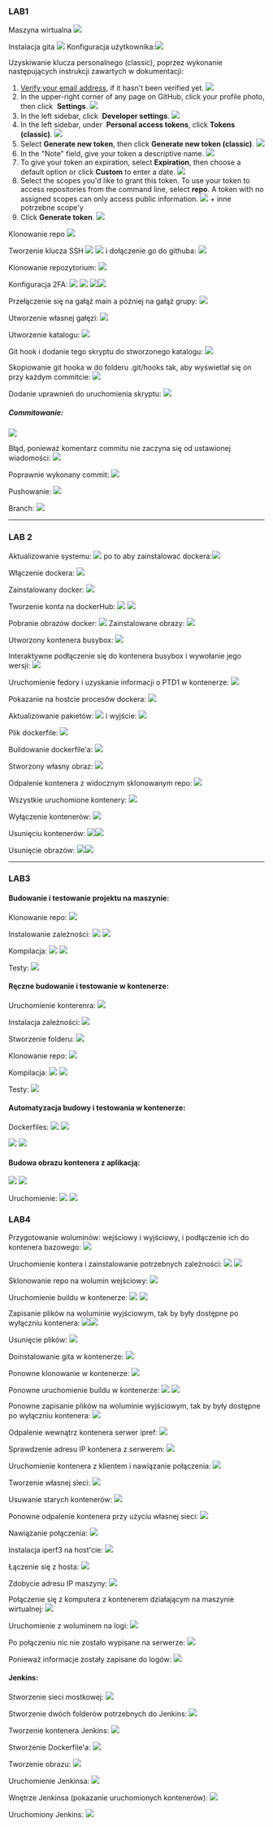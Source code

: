 ### **LAB1**
Maszyna wirtualna
![](images/Pasted%20image%2020250312165842.png)

Instalacja gita
![](images/Pasted%20image%2020250312170259.png)
Konfiguracja użytkownika:![](images/Pasted%20image%2020250313152523.png)

Uzyskiwanie klucza personalnego (classic), poprzez wykonanie następujących instrukcji zawartych w dokumentacji:
1. [Verify your email address](https://docs.github.com/en/account-and-profile/setting-up-and-managing-your-personal-account-on-github/managing-email-preferences/verifying-your-email-address), if it hasn't been verified yet.
    ![](images/Pasted%20image%2020250312171053.png)
2. In the upper-right corner of any page on GitHub, click your profile photo, then click  **Settings**.
    ![](images/Pasted%20image%2020250312171106.png)
3. In the left sidebar, click  **Developer settings**.
    ![](images/Pasted%20image%2020250312171114.png)
4. In the left sidebar, under  **Personal access tokens**, click **Tokens (classic)**.
    ![](images/Pasted%20image%2020250312171129.png)
5. Select **Generate new token**, then click **Generate new token (classic)**.
    ![](images/Pasted%20image%2020250312171153.png)
6. In the "Note" field, give your token a descriptive name.
    ![](images/Pasted%20image%2020250312171411.png)
7. To give your token an expiration, select **Expiration**, then choose a default option or click **Custom** to enter a date.
    ![](images/Pasted%20image%2020250312171437.png)
8. Select the scopes you'd like to grant this token. To use your token to access repositories from the command line, select **repo**. A token with no assigned scopes can only access public information.
    ![](images/Pasted%20image%2020250312171829.png) + inne potrzebne scope'y
9. Click **Generate token**.
![](images/Pasted%20image%2020250312172129.png) 

Klonowanie repo
![](images/Pasted%20image%2020250312173038.png)

Tworzenie klucza SSH
![](images/Pasted%20image%2020250312175304.png)
![](images/Pasted%20image%2020250312175414.png)
i dołączenie go do githuba:
![](images/Pasted%20image%2020250312175643.png)

Klonowanie repozytorium:
![](images/Pasted%20image%2020250312212704.png)

Konfiguracja 2FA:
![](images/Pasted%20image%2020250312212908.png)
![](images/Pasted%20image%2020250312212921.png)
![](images/Pasted%20image%2020250312213057.png)![](images/Pasted%20image%2020250312213145.png)

Przełączenie się na gałąź main a później na gałąź grupy:
![](images/Pasted%20image%2020250312213859.png)

Utworzenie własnej gałęzi:
![](images/Pasted%20image%2020250312214158.png)

Utworzenie katalogu:
![](images/Pasted%20image%2020250312214931.png)

Git hook i dodanie tego skryptu do stworzonego katalogu:
![](images/Pasted%20image%2020250312215615.png)

Skopiowanie git hooka w do folderu .git/hooks tak, aby wyświetlał się on przy każdym commitcie:
![](images/Pasted%20image%2020250312220313.png)

Dodanie uprawnień do uruchomienia skryptu:
![](images/Pasted%20image%2020250312221123.png)

##### Commitowanie:
![](images/Pasted%20image%2020250313152355.png)

Błąd, ponieważ komentarz commitu nie zaczyna się od ustawionej wiadomości:
![](images/Pasted%20image%2020250313152751.png)

Poprawnie wykonany commit:
![](images/Pasted%20image%2020250313152914.png)

Pushowanie:
![](images/Pasted%20image%2020250313153009.png)

Branch:
![](images/Pasted%20image%2020250313153147.png)

---

### **LAB 2**
Aktualizowanie systemu:
![](images/Pasted%20image%2020250313181204.png)
po to aby zainstalować dockera:![](images/Pasted%20image%2020250313182157.png)

Włączenie dockera:
![](images/Pasted%20image%2020250313183347.png)

Zainstalowany docker:
![](images/Pasted%20image%2020250313193606.png)

Tworzenie konta na dockerHub:
![](images/Pasted%20image%2020250313193703.png)
![](images/Pasted%20image%2020250313193735.png)

Pobranie obrazów docker:
![](images/Pasted%20image%2020250313194109.png)
Zainstalowane obrazy:
![](images/Pasted%20image%2020250313194132.png)

Utworzony kontenera busybox:
![](images/Pasted%20image%2020250313194251.png)

Interaktywne podłączenie się do kontenera busybox i wywołanie jego wersji:
![](images/Pasted%20image%2020250313194443.png)

Uruchomienie fedory i uzyskanie informacji o PTD1 w kontenerze:
![](images/Pasted%20image%2020250313200100.png)

Pokazanie na hostcie procesów dockera:
![](images/Pasted%20image%2020250313200322.png)

Aktualizowanie pakietów:
![](images/Pasted%20image%2020250313200448.png)
i wyjście:
![](images/Pasted%20image%2020250313200515.png)

Plik dockerfile:
![](images/Pasted%20image%2020250313201301.png)

Buildowanie dockerfile'a:
![](images/Pasted%20image%2020250313201627.png)

Stworzony własny obraz:
![](images/Pasted%20image%2020250313201709.png)

Odpalenie kontenera z widocznym sklonowanym repo:
![](images/Pasted%20image%2020250313202026.png)

Wszystkie uruchomione kontenery:
![](images/Pasted%20image%2020250313202331.png)

Wyłączenie kontenerów:
![](images/Pasted%20image%2020250313213036.png)

Usunięciu kontenerów:
![](images/Pasted%20image%2020250313213249.png)![](images/Pasted%20image%2020250313213424.png)

Usunięcie obrazów:
![](images/Pasted%20image%2020250313213324.png)![](images/Pasted%20image%2020250313213343.png)

---

### **LAB3**
#### Budowanie i testowanie projektu na maszynie:
Klonowanie repo:
![](images/Pasted%20image%2020250318201305.png)

Instalowanie zależności:
![](images/Pasted%20image%2020250318201554.png)
![](images/Pasted%20image%2020250318201948.png)

Kompilacja:
![](images/Pasted%20image%2020250318202008.png)
![](images/Pasted%20image%2020250318202040.png)

Testy:
![](images/Pasted%20image%2020250318202818.png)

#### Ręczne budowanie i testowanie w kontenerze:
Uruchomienie konterenra:
![](images/Pasted%20image%2020250326165630.png)

Instalacja zależności:
![](images/Pasted%20image%2020250326170844.png)

Stworzenie folderu:
![](images/Pasted%20image%2020250326172233.png)

Klonowanie repo:
![](images/Pasted%20image%2020250326172435.png)

Kompilacja:
![](images/Pasted%20image%2020250326172517.png)
![](images/Pasted%20image%2020250326172542.png)

Testy:
![](images/Pasted%20image%2020250326174514.png)
#### Automatyzacja budowy i testowania w kontenerze:
Dockerfiles:
![](images/Pasted%20image%2020250318205531.png)
![](images/Pasted%20image%2020250318204521.png)

![](images/Pasted%20image%2020250318210340.png)
![](images/Pasted%20image%2020250318210347.png)

#### Budowa obrazu kontenera z aplikacją:
![](images/Pasted%20image%2020250318211404.png)
![](images/Pasted%20image%2020250318211434.png)

Uruchomienie:
![](images/Pasted%20image%2020250318211529.png)
![](images/Pasted%20image%2020250318211511.png)


### **LAB4**

Przygotowanie woluminów: wejściowy i wyjściowy, i podłączenie ich do kontenera bazowego:
![](images/Pasted%20image%2020250331200229.png)

Uruchomienie kontera i zainstalowanie potrzebnych zależności:
![](images/Pasted%20image%2020250331202021.png)
![](images/Pasted%20image%2020250331201333.png)

Sklonowanie repo na wolumin wejściowy:
![](images/Pasted%20image%2020250331202319.png)

Uruchomienie buildu w kontenerze:
![](images/Pasted%20image%2020250331202436.png)
![](images/Pasted%20image%2020250331202459.png)

Zapisanie plików na woluminie wyjściowym, tak by były dostępne po wyłączniu kontenera:
![](images/Pasted%20image%2020250331202939.png)![](images/Pasted%20image%2020250331203009.png)

Usunięcie plików:
 ![](images/Pasted%20image%2020250331212434.png)
 
 Doinstalowanie gita w kontenerze:
![](images/Pasted%20image%2020250331212541.png)

Ponowne klonowanie w kontenerze:
![](images/Pasted%20image%2020250331212728.png)

Ponowne uruchomienie buildu w kontenerze:
![](images/Pasted%20image%2020250331213908.png)
![](images/Pasted%20image%2020250331213924.png)

Ponowne zapisanie plików na woluminie wyjściowym, tak by były dostępne po wyłączniu kontenera:
![](images/Pasted%20image%2020250331220123.png)

Odpalenie wewnątrz kontenera serwer ipref:
![](images/Pasted%20image%2020250331224544.png)


Sprawdzenie adresu IP kontenera z serwerem:
![](images/Pasted%20image%2020250331222746.png)

Uruchomienie kontenera z klientem i nawiązanie połączenia:
![](images/Pasted%20image%2020250331224649.png)

Tworzenie własnej sieci:
![](images/Pasted%20image%2020250331223154.png)

Usuwanie starych kontenerów:
![](images/Pasted%20image%2020250331223510.png)

Ponowne odpalenie kontenera przy użyciu własnej sieci:
![](images/Pasted%20image%2020250331223538.png)

Nawiązanie połączenia:
![](images/Pasted%20image%2020250331223846.png)

Instalacja iperf3 na host'cie:
![](images/Pasted%20image%2020250331225513.png)

Łączenie się z hosta:
![](images/Pasted%20image%2020250331225637.png)

Zdobycie adresu IP maszyny:
![](images/Pasted%20image%2020250331230227.png)

Połączenie się z komputera z kontenerem działającym na maszynie wirtualnej:
![](images/Pasted%20image%2020250331230345.png)

Uruchomienie z woluminem na logi:
![](images/Pasted%20image%2020250331230824.png)

Po połączeniu nic nie zostało wypisane na serwerze:
![](images/Pasted%20image%2020250331230948.png)

Ponieważ informacje zostały zapisane do logów:
![](images/Pasted%20image%2020250331231027.png)

#### Jenkins:
Stworzenie sieci mostkowej:
![](images/Pasted%20image%2020250331231820.png)

Stworzenie dwóch folderów potrzebnych do Jenkins:
![](images/Pasted%20image%2020250331231938.png)

Tworzenie kontenera Jenkins:
![](images/Pasted%20image%2020250331232205.png)

Stworzenie Dockerfile'a:
![](images/Pasted%20image%2020250331232509.png)

Tworzenie obrazu:
![](images/Pasted%20image%2020250331232626.png)

Uruchomienie Jenkinsa:
![](images/Pasted%20image%2020250331233625.png)

Wnętrze Jenkinsa (pokazanie uruchomionych kontenerów):
![](images/Pasted%20image%2020250331233635.png)

Uruchomiony Jenkins:
![](images/Pasted%20image%2020250331233718.png)


